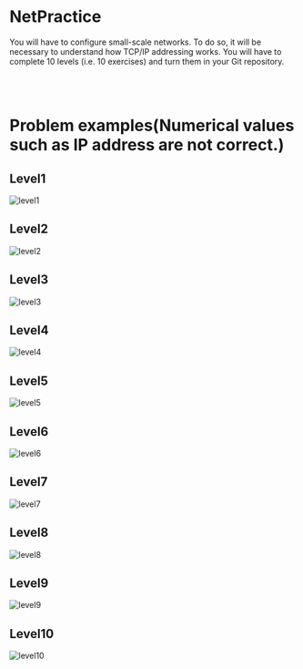 # NetPractice
You will have to configure small-scale networks. To do so, it will be necessary to understand how TCP/IP addressing works.
You will have to complete 10 levels (i.e. 10 exercises) and turn them in your Git repository.

<br></br>


# Problem examples(Numerical values such as IP address are not correct.)
## Level1
![level1](https://user-images.githubusercontent.com/51109408/174424759-a0ae2951-c110-4453-b881-40435b1c2e56.png)

## Level2
![level2](https://user-images.githubusercontent.com/51109408/174424794-c35ed227-8727-49f5-b6ff-0238df7c6da2.png)

## Level3
![level3](https://user-images.githubusercontent.com/51109408/174424814-4c2c5ba3-2c1f-4c17-8ef0-849d4c96e10a.png)

## Level4
![level4](https://user-images.githubusercontent.com/51109408/174424822-e7177e29-d773-4d21-8744-0ea7ecbfa357.png)

## Level5
![level5](https://user-images.githubusercontent.com/51109408/174424833-15c95655-a0cd-4c09-aadd-bca44543eb9b.png)

## Level6
![level6](https://user-images.githubusercontent.com/51109408/174424836-fcf88138-9935-4f22-bd0c-46b578d04520.png)

## Level7
![level7](https://user-images.githubusercontent.com/51109408/174424839-ae36fea6-5ed1-4a79-b60c-ddfd32ca7558.png)

## Level8
![level8](https://user-images.githubusercontent.com/51109408/174424840-6c7a485b-c006-4e2a-9d77-3f2893c46b57.png)

## Level9
![level9](https://user-images.githubusercontent.com/51109408/174424850-2cb7401b-2722-4cb2-89dc-f1299eee71c7.png)

## Level10
![level10](https://user-images.githubusercontent.com/51109408/174424859-4b708f3f-c8d9-435b-b92e-5852fdab21ea.png)
